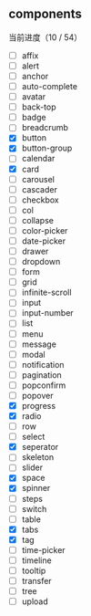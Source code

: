## components

当前进度（10 / 54）

- [ ] affix
- [ ] alert
- [ ] anchor
- [ ] auto-complete
- [ ] avatar
- [ ] back-top
- [ ] badge
- [ ] breadcrumb
- [X] button
- [X] button-group
- [ ] calendar
- [X] card
- [ ] carousel
- [ ] cascader
- [ ] checkbox
- [ ] col
- [ ] collapse
- [ ] color-picker
- [ ] date-picker
- [ ] drawer
- [ ] dropdown
- [ ] form
- [ ] grid
- [ ] infinite-scroll
- [ ] input
- [ ] input-number
- [ ] list
- [ ] menu
- [ ] message
- [ ] modal
- [ ] notification
- [ ] pagination
- [ ] popconfirm
- [ ] popover
- [X] progress
- [X] radio
- [ ] row
- [ ] select
- [X] seperator
- [ ] skeleton
- [ ] slider
- [X] space
- [X] spinner
- [ ] steps
- [ ] switch
- [ ] table
- [X] tabs
- [X] tag
- [ ] time-picker
- [ ] timeline
- [ ] tooltip
- [ ] transfer
- [ ] tree
- [ ] upload
